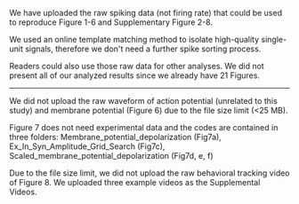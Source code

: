 We have uploaded the raw spiking data (not firing rate) that could be used to reproduce Figure 1-6 and Supplementary Figure 2-8. 

We used an online template matching method to isolate high-quality single-unit signals, therefore we don't need a further spike sorting process.

Readers could also use those raw data for other analyses. We did not present all of our analyzed results since we already have 21 Figures.

*****************************

We did not upload the raw waveform of action potential (unrelated to this study) and membrane potential (Figure 6) due to the file size limit (<25 MB).

Figure 7 does not need experimental data and the codes are contained in three folders: Membrane_potential_depolarization (Fig7a), Ex_In_Syn_Amplitude_Grid_Search (Fig7c), Scaled_membrane_potential_depolarization (Fig7d, e, f)

Due to the file size limit, we did not upload the raw behavioral tracking video of Figure 8. We uploaded three example videos as the Supplemental Videos.
